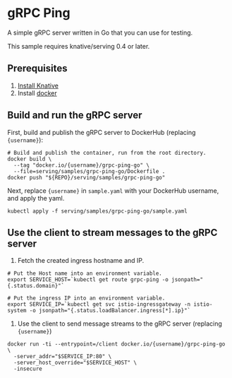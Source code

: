 # gRPC Ping

A simple gRPC server written in Go that you can use for testing.

This sample requires knative/serving 0.4 or later.

## Prerequisites

1. [Install Knative](https://github.com/knative/docs/blob/master/install/README.md)
1. Install [docker](https://www.docker.com/)

## Build and run the gRPC server

First, build and publish the gRPC server to DockerHub (replacing `{username}`):

```shell
# Build and publish the container, run from the root directory.
docker build \
  --tag "docker.io/{username}/grpc-ping-go" \
  --file=serving/samples/grpc-ping-go/Dockerfile .
docker push "${REPO}/serving/samples/grpc-ping-go"
```

Next, replace `{username}` in `sample.yaml` with your DockerHub username, and
apply the yaml.

```shell
kubectl apply -f serving/samples/grpc-ping-go/sample.yaml
```

## Use the client to stream messages to the gRPC server

1. Fetch the created ingress hostname and IP.

```shell
# Put the Host name into an environment variable.
export SERVICE_HOST=`kubectl get route grpc-ping -o jsonpath="{.status.domain}"`

# Put the ingress IP into an environment variable.
export SERVICE_IP=`kubectl get svc istio-ingressgateway -n istio-system -o jsonpath="{.status.loadBalancer.ingress[*].ip}"`
```

1. Use the client to send message streams to the gRPC server (replacing `{username}`)

```shell
docker run -ti --entrypoint=/client docker.io/{username}/grpc-ping-go \
  -server_addr="$SERVICE_IP:80" \
  -server_host_override="$SERVICE_HOST" \
  -insecure
```
